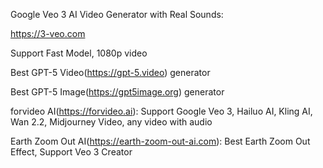Google Veo 3 AI Video Generator with Real Sounds:

https://3-veo.com

Support Fast Model, 1080p video




Best GPT-5 Video(https://gpt-5.video) generator

Best GPT-5 Image(https://gpt5image.org) generator

forvideo AI(https://forvideo.ai): Support Google Veo 3, Hailuo AI, Kling AI, Wan 2.2, Midjourney Video, any video with audio

Earth Zoom Out AI(https://earth-zoom-out-ai.com): Best Earth Zoom Out Effect, Support Veo 3 Creator
